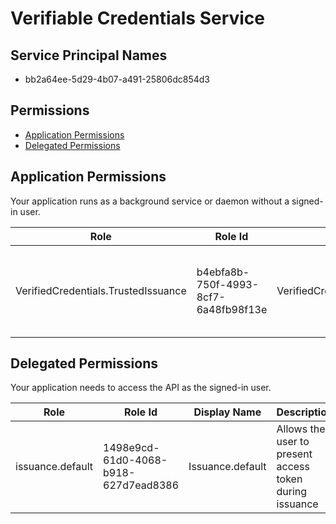 # Verifiable Credentials Service
## Service Principal Names
- bb2a64ee-5d29-4b07-a491-25806dc854d3

 ## Permissions
- [Application Permissions](#application-permissions)
- [Delegated Permissions](#delegated-permissions)

## Application Permissions
Your application runs as a background service or daemon without a signed-in user.

| Role | Role Id | Display Name | Description |
|---|---|---|---|
| VerifiedCredentials.TrustedIssuance | b4ebfa8b-750f-4993-8cf7-6a48fb98f13e | VerifiedCredentials.TrustedIssuance | Enables the application to perform trusted issuance of verifiable credentials. |

## Delegated Permissions
Your application needs to access the API as the signed-in user. 

| Role | Role Id | Display Name | Description |
|---|---|---|---|
| issuance.default | 1498e9cd-61d0-4068-b918-627d7ead8386 | Issuance.default | Allows the user to present access token during issuance |

